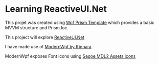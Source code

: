 # Learning ReactiveUI.Net

This projet was created using [Wpf Prism Template](https://github.com/Dylan-Kentish/Wpf-Prism-TemplateWpf) which provides a basic MVVM structure and Prism.Ioc.

This project will explore [ReactiveUI.Net](https://www.reactiveui.net/docs/)

I have made use of [ModernWpf by Kinnara](https://github.com/Kinnara/ModernWpf). 

ModernWpf exposes Font icons using [Segoe MDL2 Assets icons](https://docs.microsoft.com/en-gb/windows/apps/design/style/segoe-ui-symbol-font)

